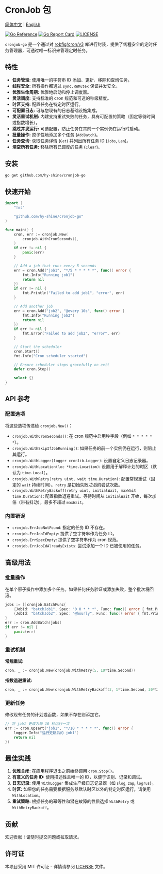 # CronJob 包

[简体中文](README_zh-CN.md) | [English](README.md)

[![Go Reference](https://pkg.go.dev/badge/github.com/hy-shine/cronjob-go.svg)](https://pkg.go.dev/github.com/hy-shine/cronjob-go) [![Go Report Card](https://goreportcard.com/badge/github.com/hy-shine/cronjob-go)](https://goreportcard.com/report/github.com/hy-shine/cronjob-go) [![LICENSE](https://img.shields.io/github/license/hy-shine/cronjob-go)](https://github.com/hy-shine/cronjob-go/blob/master/LICENSE)

`cronjob-go` 是一个通过对 [robfig/cron/v3](https://github.com/robfig/cron) 库进行封装，提供了线程安全的定时任务管理器，可通过唯一标识来管理定时任务。

## 特性

*   **任务管理:** 使用唯一的字符串 ID 添加、更新、移除和查询任务。
*   **线程安全:** 所有操作都通过 `sync.RWMutex` 保证并发安全。
*   **优雅生命周期:** 优雅地启动和停止调度器。
*   **灵活调度:** 支持标准的 cron 规范和可选的秒级精度。
*   **时区支持:** 配置任务在特定时区运行。
*   **可配置日志:** 可与您现有的日志基础设施集成。
*   **灵活重试机制:** 内建支持重试失败的任务，具有可配置的策略（固定等待时间或指数增长）。
*   **跳过并发运行:** 可选配置，防止任务在其前一个实例仍在运行时启动。
*   **批量操作:** 原子性地添加多个任务 (`AddBatch`)。
*   **任务查询:** 获取任务详情 (`Get`) 并列出所有任务 ID (`Jobs`, `Len`)。
*   **清空所有任务:** 移除所有已调度的任务 (`Clear`)。

## 安装

```bash
go get github.com/hy-shine/cronjob-go
```

## 快速开始

```go
import (
	"fmt"

	"github.com/hy-shine/cronjob-go"
)

func main() {
	cron, err := cronjob.New(
		cronjob.WithCronSeconds(),
	)
	if err != nil {
		panic(err)
	}

	// Add a job that runs every 5 seconds
	err = cron.Add("job1", "*/5 * * * * *", func() error {
		fmt.Info("Running job1")
		return nil
	})
	if err != nil {
		fmt.Println("Failed to add job1", "error", err)
	}

	// Add another job
	err = cron.Add("job2", "@every 10s", func() error {
		fmt.Info("Running job2")
		return nil
	})
	if err != nil {
		fmt.Error("Failed to add job2", "error", err)
	}

	// Start the scheduler
	cron.Start()
	fmt.Info("Cron scheduler started")

	// Ensure scheduler stops gracefully on exit
	defer cron.Stop()

	select {}
}
```

## API 参考

### 配置选项

将这些选项传递给 `cronjob.New()`：

*   `cronjob.WithCronSeconds()`: 在 cron 规范中启用秒字段（例如 `* * * * * *`）。
*   `cronjob.WithSkipIfJobRunning()`: 如果任务的前一个实例仍在运行，则阻止其运行。
*   `cronjob.WithLogger(logger cronlib.Logger)`: 设置自定义日志记录器。
*   `cronjob.WithLocation(loc *time.Location)`: 设置用于解释计划的时区（默认为 `time.Local`）。
*   `cronjob.WithRetry(retry uint, wait time.Duration)`: 配置常规重试（固定的 `wait` 持续时间）。`retry` 是初始失败*之后*的尝试次数。
*   `cronjob.WithRetryBackoff(retry uint, initialWait, maxWait time.Duration)`: 配置指数退避重试。等待时间从 `initialWait` 开始，每次加倍（带有抖动），最多不超过 `maxWait`。

### 内置错误

*   `cronjob.ErrJobNotFound`: 指定的任务 ID 不存在。
*   `cronjob.ErrJobIdEmpty`: 提供了空字符串作为任务 ID。
*   `cronjob.ErrSpecEmpty`: 提供了空字符串作为 cron 规范。
*   `cronjob.ErrJobIdAlreadyExists`: 尝试添加一个 ID 已被使用的任务。

## 高级用法

### 批量操作

在单个原子操作中添加多个任务。如果任何任务验证或添加失败，整个批次将回滚。

```go
jobs := []cronjob.BatchFunc{
	{JobId: "batchJob1", Spec: "0 0 * * *", Func: func() error { fmt.Println("批量任务 1"); return nil }},
	{JobId: "batchJob2", Spec: "@hourly", Func: func() error { fmt.Println("批量任务 2"); return nil }},
}
err := cron.AddBatch(jobs)
if err != nil {
	panic(err)
}
```

### 重试机制

**常规重试:**

```go
cron, _ := cronjob.New(cronjob.WithRetry(5, 10*time.Second))
```

**指数退避重试:**

```go
cron, _ := cronjob.New(cronjob.WithRetryBackoff(3, 1*time.Second, 30*time.Second))
```

### 更新任务

修改现有任务的计划或函数，如果不存在则添加它。

```go
// 将 job1 更改为每 10 秒运行一次
err := cron.Upsert("job1", "*/10 * * * * *", func() error {
	logger.Info("运行更新后的 job1")
	return nil
})
```

## 最佳实践

1.  **优雅关闭:** 在应用程序退出之前始终调用 `cron.Stop()`。
2.  **有意义的任务 ID:** 使用描述性且唯一的 ID，以便于识别、记录和调试。
3.  **日志记录:** 使用 `WithLogger` 集成生产级日志记录器（如 `slog`, `zap`, `logrus`）。
4.  **时区:** 如果您的任务需要根据服务器默认时区以外的特定时区运行，请使用 `WithLocation`。
5.  **重试策略:** 根据任务的幂等性和潜在故障的性质选择 `WithRetry` 或 `WithRetryBackoff`。

## 贡献

欢迎贡献！请随时提交问题或拉取请求。

## 许可证

本项目采用 MIT 许可证 - 详情请参阅 [LICENSE](LICENSE) 文件。